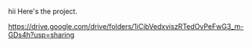 hii
Here's the project.

https://drive.google.com/drive/folders/1iCibVedxviszRTedOvPeFwG3_m-GDs4h?usp=sharing
